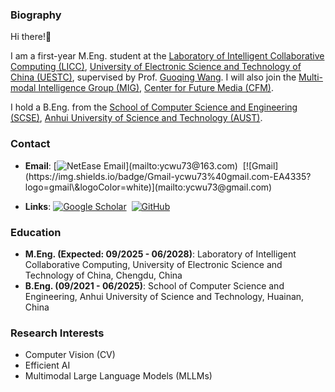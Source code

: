 ### Biography


Hi there!👋

I am a first-year M.Eng. student at the [Laboratory of Intelligent Collaborative Computing (LICC)](https://icct.uestc.edu.cn/index.htm), [University of Electronic Science and Technology of China (UESTC)](https://www.uestc.edu.cn/), supervised by Prof. [Guoqing Wang](https://faculty.uestc.edu.cn/wangguoqing2/zh_CN/index.htm). I will also join the [Multi-modal Intelligence Group (MIG)](https://mig-uestc-lab.github.io/), [Center for Future Media (CFM)](https://cfm.uestc.edu.cn/).

I hold a B.Eng. from the [School of Computer Science and Engineering (SCSE)](https://jsj.aust.edu.cn/), [Anhui University of Science and Technology (AUST)](https://www.aust.edu.cn/).  


### Contact

* **Email**: [![NetEase Email](https://img.shields.io/badge/NetEase-ycwu73%40163.com-BE3038?logo=data\:image/svg+xml;base64,...)](mailto:ycwu73@163.com)  [![Gmail](https://img.shields.io/badge/Gmail-ycwu73%40gmail.com-EA4335?logo=gmail\&logoColor=white)](mailto:ycwu73@gmail.com)

* **Links**: [![Google Scholar](https://img.shields.io/badge/Google%20Scholar-4285F4?logo=googlescholar\&logoColor=white)](https://scholar.google.com/citations?user=65tbx9UAAAAJ&hl=en)  [![GitHub](https://img.shields.io/badge/GitHub-181717?logo=github\&logoColor=white)](https://github.com/yuchenwu73/)


### Education

* **M.Eng. (Expected: 09/2025 - 06/2028)**: Laboratory of Intelligent Collaborative Computing, University of Electronic Science and Technology of China, Chengdu, China
* **B.Eng. (09/2021 - 06/2025)**: School of Computer Science and Engineering, Anhui University of Science and Technology, Huainan, China


### Research Interests

* Computer Vision (CV)
* Efficient AI
* Multimodal Large Language Models (MLLMs)




